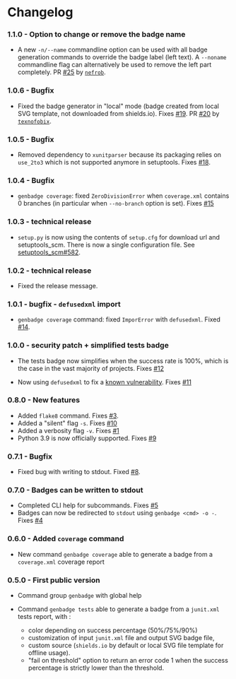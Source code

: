 # Changelog

### 1.1.0 - Option to change or remove the badge name

- A new `-n/--name` commandline option can be used with all badge generation commands to override the badge label (left text). A `--noname` commandline flag can alternatively be used to remove the left part completely. PR [#25](https://github.com/smarie/python-genbadge/pull/25) by [`nefrob`](https://github.com/nefrob).

### 1.0.6 - Bugfix

- Fixed the badge generator in "local" mode (badge created from local SVG template, not downloaded from shields.io). Fixes [#19](https://github.com/smarie/python-genbadge/issues/19). PR [#20](https://github.com/smarie/python-genbadge/pull/20) by [`texnofobix`](https://github.com/texnofobix).

### 1.0.5 - Bugfix

 - Removed dependency to `xunitparser` because its packaging relies on `use_2to3` which is not supported anymore in setuptools. Fixes [#18](https://github.com/smarie/python-genbadge/issues/18).

### 1.0.4 - Bugfix

 - `genbadge coverage`: fixed `ZeroDivisionError` when `coverage.xml` contains 0 branches (in particular when `--no-branch` option is set). Fixes [#15](https://github.com/smarie/python-genbadge/issues/15)

### 1.0.3 - technical release

 - `setup.py` is now using the contents of `setup.cfg` for download url and setuptools_scm. There is now a single configuration file. See [setuptools_scm#582](https://github.com/pypa/setuptools_scm/issues/582).

### 1.0.2 - technical release

 - Fixed the release message.

### 1.0.1 - bugfix - `defusedxml` import

 - `genbadge coverage` command: fixed `ImporError` with `defusedxml`. Fixed [#14](https://github.com/smarie/python-genbadge/issues/14).

### 1.0.0 - security patch + simplified tests badge

 - The tests badge now simplifies when the success rate is 100%, which is the case in the vast majority of projects. Fixes [#12](https://github.com/smarie/python-genbadge/issues/12)
   
 - Now using `defusedxml` to fix a [known vulnerability](https://docs.python.org/3/library/xml.etree.elementtree.html). Fixes [#11](https://github.com/smarie/python-genbadge/issues/11)

### 0.8.0 - New features

 - Added `flake8` command. Fixes [#3](https://github.com/smarie/python-genbadge/issues/3).
 - Added a "silent" flag `-s`. Fixes [#10](https://github.com/smarie/python-genbadge/issues/10)
 - Added a verbosity flag `-v`. Fixes [#1](https://github.com/smarie/python-genbadge/issues/1)
 - Python 3.9 is now officially supported. Fixes [#9](https://github.com/smarie/python-genbadge/issues/9)

### 0.7.1 - Bugfix

 - Fixed bug with writing to stdout. Fixed [#8](https://github.com/smarie/python-genbadge/issues/8).

### 0.7.0 - Badges can be written to stdout

 - Completed CLI help for subcommands. Fixes [#5](https://github.com/smarie/python-genbadge/issues/5)
 - Badges can now be redirected to `stdout` using `genbadge <cmd> -o -`. Fixes [#4](https://github.com/smarie/python-genbadge/issues/4)

### 0.6.0 - Added `coverage` command

 - New command `genbadge coverage` able to generate a badge from a `coverage.xml` coverage report

### 0.5.0 - First public version

 - Command group `genbadge` with global help
 - Command `genbadge tests` able to generate a badge from a `junit.xml` tests report, with :
   
    - color depending on success percentage (50%/75%/90%)
    - customization of input `junit.xml` file and output SVG badge file,
    - custom source (`shields.io` by default or local SVG file template for offline usage).
    - "fail on threshold" option to return an error code 1 when the success percentage is strictly lower than the threshold.
